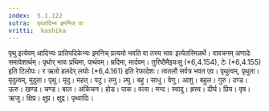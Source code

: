 ```yaml
---
index:  5.1.122
sutra:  पृथ्वादिभ्य इमनिज् वा
vritti:  kashika 
---
```


पृथु इत्येवम् आदिभ्यः प्रातिपदिकेभ्यः इमनिच् प्रत्ययो भवति वा तस्य भावः इत्येतस्मिन्नर्थे। वावचनम् अणादेः समावेशार्थम्। पृथोर् भावः प्रथिमा, पार्थवम्। म्रदिमा, मार्दवम्। तुरिष्ठैमैइयःसु (*6,4.154), टेः (*6,4.155) इति टिलोपः। र ऋतो हलदेर् लघोः (*6,4.161) इति रेफादेशः। त्वतलौ सर्वत्र भवत एव। पृथुत्वम्, पृथुता। मृदुत्वम्, मुदुता। पृथु। मृदु। महत्। पटु। तनु। ल्घु। बहु। साधु। वेणु। आशु। बहुल। गुरु। दण्ड। ऊरु। खण्ड। चण्ड। बाल। अकिंचन। होड। पाक। वत्स। मन्द। स्वादु। ह्रस्व। दीर्घ। प्रिय। वृष। ऋजु। क्षिप्र। क्षुप्र। क्षुद्र। पृथ्वादिः।

